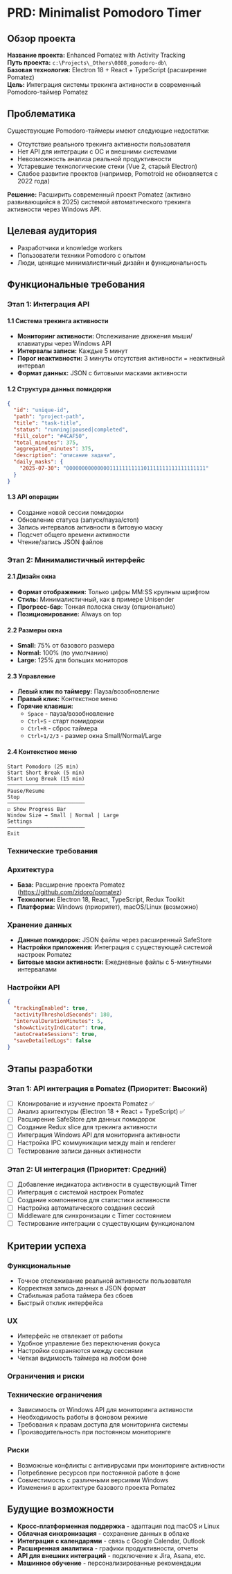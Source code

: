 # PRD: Minimalist Pomodoro Timer

## Обзор проекта

**Название проекта:** Enhanced Pomatez with Activity Tracking  
**Путь проекта:** `c:\Projects\_Others\0808_pomodoro-db\`  
**Базовая технология:** Electron 18 + React + TypeScript (расширение Pomatez)  
**Цель:** Интеграция системы трекинга активности в современный Pomodoro-таймер Pomatez

## Проблематика

Существующие Pomodoro-таймеры имеют следующие недостатки:

- Отсутствие реального трекинга активности пользователя
- Нет API для интеграции с ОС и внешними системами
- Невозможность анализа реальной продуктивности
- Устаревшие технологические стеки (Vue 2, старый Electron)
- Слабое развитие проектов (например, Pomotroid не обновляется с 2022 года)

**Решение:** Расширить современный проект Pomatez (активно развивающийся в 2025) системой автоматического трекинга активности через Windows API.

## Целевая аудитория

- Разработчики и knowledge workers
- Пользователи техники Pomodoro с опытом
- Люди, ценящие минималистичный дизайн и функциональность

## Функциональные требования

### Этап 1: Интеграция API

#### 1.1 Система трекинга активности

- **Мониторинг активности:** Отслеживание движения мыши/клавиатуры через Windows API
- **Интервалы записи:** Каждые 5 минут
- **Порог неактивности:** 3 минуты отсутствия активности = неактивный интервал
- **Формат данных:** JSON с битовыми масками активности

#### 1.2 Структура данных помидорки

```json
{
  "id": "unique-id",
  "path": "project-path",
  "title": "task-title",
  "status": "running|paused|completed",
  "fill_color": "#4CAF50",
  "total_minutes": 375,
  "aggregated_minutes": 375,
  "description": "описание задачи",
  "daily_masks": {
    "2025-07-30": "000000000000001111111111101111111111111111111"
  }
}
```

#### 1.3 API операции

- Создание новой сессии помидорки
- Обновление статуса (запуск/пауза/стоп)
- Запись интервалов активности в битовую маску
- Подсчет общего времени активности
- Чтение/запись JSON файлов

### Этап 2: Минималистичный интерфейс

#### 2.1 Дизайн окна

- **Формат отображения:** Только цифры MM:SS крупным шрифтом
- **Стиль:** Минималистичный, как в примере Unisender
- **Прогресс-бар:** Тонкая полоска снизу (опционально)
- **Позиционирование:** Always on top

#### 2.2 Размеры окна

- **Small:** 75% от базового размера
- **Normal:** 100% (по умолчанию)
- **Large:** 125% для больших мониторов

#### 2.3 Управление

- **Левый клик по таймеру:** Пауза/возобновление
- **Правый клик:** Контекстное меню
- **Горячие клавиши:**
  - `Space` - пауза/возобновление
  - `Ctrl+S` - старт помидорки
  - `Ctrl+R` - сброс таймера
  - `Ctrl+1/2/3` - размер окна Small/Normal/Large

#### 2.4 Контекстное меню

```
Start Pomodoro (25 min)
Start Short Break (5 min)
Start Long Break (15 min)
─────────────────────────
Pause/Resume
Stop
─────────────────────────
☑ Show Progress Bar
Window Size → Small | Normal | Large
Settings
─────────────────────────
Exit
```

### Технические требования

### Архитектура

- **База:** Расширение проекта Pomatez (https://github.com/zidoro/pomatez)
- **Технологии:** Electron 18, React, TypeScript, Redux Toolkit
- **Платформа:** Windows (приоритет), macOS/Linux (возможно)

### Хранение данных

- **Данные помидорок:** JSON файлы через расширенный SafeStore
- **Настройки приложения:** Интеграция с существующей системой настроек Pomatez
- **Битовые маски активности:** Ежедневные файлы с 5-минутными интервалами

### Настройки API

```json
{
  "trackingEnabled": true,
  "activityThresholdSeconds": 180,
  "intervalDurationMinutes": 5,
  "showActivityIndicator": true,
  "autoCreateSessions": true,
  "saveDetailedLogs": false
}
```

## Этапы разработки

### Этап 1: API интеграция в Pomatez (Приоритет: Высокий)

- [ ] Клонирование и изучение проекта Pomatez ✅
- [ ] Анализ архитектуры (Electron 18 + React + TypeScript) ✅
- [ ] Расширение SafeStore для данных помидорок
- [ ] Создание Redux slice для трекинга активности
- [ ] Интеграция Windows API для мониторинга активности
- [ ] Настройка IPC коммуникации между main и renderer
- [ ] Тестирование записи данных активности

### Этап 2: UI интеграция (Приоритет: Средний)

- [ ] Добавление индикатора активности в существующий Timer
- [ ] Интеграция с системой настроек Pomatez
- [ ] Создание компонентов для статистики активности
- [ ] Настройка автоматического создания сессий
- [ ] Middleware для синхронизации с Timer состоянием
- [ ] Тестирование интеграции с существующим функционалом

## Критерии успеха

### Функциональные

- Точное отслеживание реальной активности пользователя
- Корректная запись данных в JSON формат
- Стабильная работа таймера без сбоев
- Быстрый отклик интерфейса

### UX

- Интерфейс не отвлекает от работы
- Удобное управление без переключения фокуса
- Настройки сохраняются между сессиями
- Четкая видимость таймера на любом фоне

### Ограничения и риски

### Технические ограничения

- Зависимость от Windows API для мониторинга активности
- Необходимость работы в фоновом режиме
- Требования к правам доступа для мониторинга системы
- Производительность при постоянном мониторинге

### Риски

- Возможные конфликты с антивирусами при мониторинге активности
- Потребление ресурсов при постоянной работе в фоне
- Совместимость с различными версиями Windows
- Изменения в архитектуре базового проекта Pomatez

## Будущие возможности

- **Кросс-платформенная поддержка** - адаптация под macOS и Linux
- **Облачная синхронизация** - сохранение данных в облаке
- **Интеграция с календарями** - связь с Google Calendar, Outlook
- **Расширенная аналитика** - графики продуктивности, отчеты
- **API для внешних интеграций** - подключение к Jira, Asana, etc.
- **Машинное обучение** - персонализированные рекомендации
